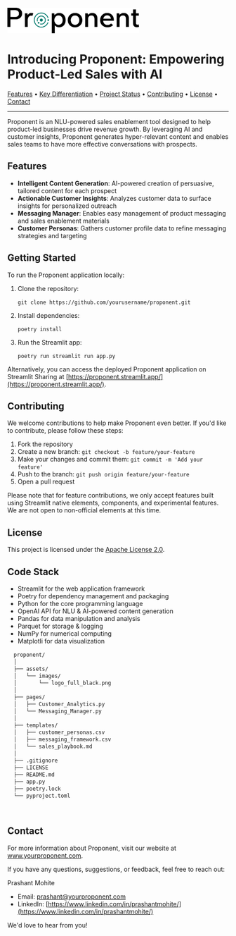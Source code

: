 <p align="left">
  <img src="assets/images/logo_full_black.png" alt="Proponent Logo" width="300">
</p>

# Introducing Proponent: Empowering Product-Led Sales with AI

<p align="left">
  <a href="#features">Features</a> •
  <a href="#key-differentiation">Key Differentiation</a> •
  <a href="#project-status">Project Status</a> •
  <a href="#contributing">Contributing</a> •
  <a href="#license">License</a> •
  <a href="#contact">Contact</a>
</p>

---

Proponent is an NLU-powered sales enablement tool designed to help product-led businesses drive revenue growth. By leveraging AI and customer insights, Proponent generates hyper-relevant content and enables sales teams to have more effective conversations with prospects.

## Features

- **Intelligent Content Generation**: AI-powered creation of persuasive, tailored content for each prospect
- **Actionable Customer Insights**: Analyzes customer data to surface insights for personalized outreach
- **Messaging Manager**: Enables easy management of product messaging and sales enablement materials
- **Customer Personas**: Gathers customer profile data to refine messaging strategies and targeting

## Getting Started

To run the Proponent application locally:

1. Clone the repository:
   ```
   git clone https://github.com/yourusername/proponent.git
   ```

2. Install dependencies:
   ```
   poetry install
   ```

3. Run the Streamlit app:
   ```
   poetry run streamlit run app.py
   ```

Alternatively, you can access the deployed Proponent application on Streamlit Sharing at [https://proponent.streamlit.app/](https://proponent.streamlit.app/).

## Contributing

We welcome contributions to help make Proponent even better. If you'd like to contribute, please follow these steps:

1. Fork the repository
2. Create a new branch: `git checkout -b feature/your-feature`
3. Make your changes and commit them: `git commit -m 'Add your feature'`
4. Push to the branch: `git push origin feature/your-feature`
5. Open a pull request

Please note that for feature contributions, we only accept features built using Streamlit native elements, components, and experimental features. We are not open to non-official elements at this time.

## License

This project is licensed under the [Apache License 2.0](LICENSE).

## Code Stack

- Streamlit for the web application framework
- Poetry for dependency management and packaging
- Python for the core programming language
- OpenAI API for NLU & AI-powered content generation
- Pandas for data manipulation and analysis
- Parquet for storage & logging
- NumPy for numerical computing
- Matplotli for data visualization
  
```
  proponent/
  │
  ├── assets/
  │   └── images/
  │       └── logo_full_black.png
  │
  ├── pages/
  │   ├── Customer_Analytics.py
  │   └── Messaging_Manager.py
  │
  ├── templates/
  │   ├── customer_personas.csv
  │   ├── messaging_framework.csv
  │   └── sales_playbook.md
  │
  ├── .gitignore
  ├── LICENSE
  ├── README.md
  ├── app.py
  ├── poetry.lock
  └── pyproject.toml
```

&nbsp; 
## Contact
For more information about Proponent, visit our website at www.yourproponent.com.

If you have any questions, suggestions, or feedback, feel free to reach out:

Prashant Mohite
- Email: [prashant@yourproponent.com](mailto:prashant@yourproponent.com)
- LinkedIn: [https://www.linkedin.com/in/prashantmohite/](https://www.linkedin.com/in/prashantmohite/)

We'd love to hear from you!